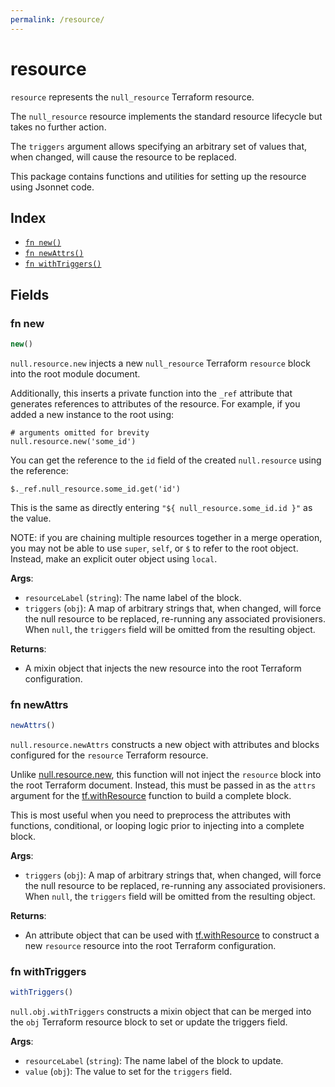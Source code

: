```yaml
---
permalink: /resource/
---
```


# resource

`resource` represents the `null_resource` Terraform resource.

The `null_resource` resource implements the standard resource lifecycle but takes no further action.

The `triggers` argument allows specifying an arbitrary set of values that, when changed, will cause the resource to be replaced.

This package contains functions and utilities for setting up the resource using Jsonnet code.


## Index

* [`fn new()`](#fn-new)
* [`fn newAttrs()`](#fn-newattrs)
* [`fn withTriggers()`](#fn-withtriggers)

## Fields

### fn new

```ts
new()
```


`null.resource.new` injects a new `null_resource` Terraform `resource`
block into the root module document.

Additionally, this inserts a private function into the `_ref` attribute that generates references to attributes of the
resource. For example, if you added a new instance to the root using:

    # arguments omitted for brevity
    null.resource.new('some_id')

You can get the reference to the `id` field of the created `null.resource` using the reference:

    $._ref.null_resource.some_id.get('id')

This is the same as directly entering `"${ null_resource.some_id.id }"` as the value.

NOTE: if you are chaining multiple resources together in a merge operation, you may not be able to use `super`, `self`,
or `$` to refer to the root object. Instead, make an explicit outer object using `local`.

**Args**:
  - `resourceLabel` (`string`): The name label of the block.
  - `triggers` (`obj`): A map of arbitrary strings that, when changed, will force the null resource to be replaced, re-running any associated provisioners. When `null`, the `triggers` field will be omitted from the resulting object.

**Returns**:
- A mixin object that injects the new resource into the root Terraform configuration.


### fn newAttrs

```ts
newAttrs()
```


`null.resource.newAttrs` constructs a new object with attributes and blocks configured for the `resource`
Terraform resource.

Unlike [null.resource.new](#fn-new), this function will not inject the `resource`
block into the root Terraform document. Instead, this must be passed in as the `attrs` argument for the
[tf.withResource](https://github.com/tf-libsonnet/core/tree/main/docs#fn-withresource) function to build a complete block.

This is most useful when you need to preprocess the attributes with functions, conditional, or looping logic prior to
injecting into a complete block.

**Args**:
  - `triggers` (`obj`): A map of arbitrary strings that, when changed, will force the null resource to be replaced, re-running any associated provisioners. When `null`, the `triggers` field will be omitted from the resulting object.

**Returns**:
  - An attribute object that can be used with [tf.withResource](https://github.com/tf-libsonnet/core/tree/main/docs#fn-withresource) to construct a new `resource` resource into the root Terraform configuration.


### fn withTriggers

```ts
withTriggers()
```

`null.obj.withTriggers` constructs a mixin object that can be merged into the `obj`
Terraform resource block to set or update the triggers field.



**Args**:
  - `resourceLabel` (`string`): The name label of the block to update.
  - `value` (`obj`): The value to set for the `triggers` field.
